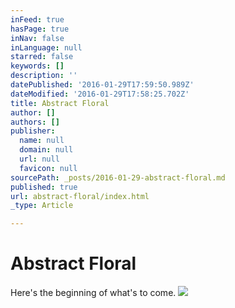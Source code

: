 ```yaml
---
inFeed: true
hasPage: true
inNav: false
inLanguage: null
starred: false
keywords: []
description: ''
datePublished: '2016-01-29T17:59:50.989Z'
dateModified: '2016-01-29T17:58:25.702Z'
title: Abstract Floral
author: []
authors: []
publisher:
  name: null
  domain: null
  url: null
  favicon: null
sourcePath: _posts/2016-01-29-abstract-floral.md
published: true
url: abstract-floral/index.html
_type: Article

---
```

# Abstract Floral

Here's the beginning of what's to come.
![](https://the-grid-user-content.s3-us-west-2.amazonaws.com/287906fc-c439-4450-a4bc-44a3b81b3ed6.jpg)